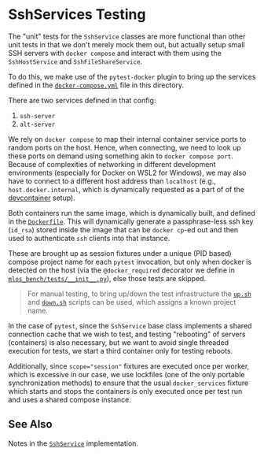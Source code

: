 # SshServices Testing

The "unit" tests for the `SshService` classes are more functional than other unit tests in that we don't merely mock them out, but actually setup small SSH servers with `docker compose` and interact with them using the `SshHostService` and `SshFileShareService`.

To do this, we make use of the `pytest-docker` plugin to bring up the services defined in the [`docker-compose.yml`](./docker-compose.yml) file in this directory.

There are two services defined in that config:

1. `ssh-server`
1. `alt-server`

We rely on `docker compose` to map their internal container service ports to random ports on the host.
Hence, when connecting, we need to look up these ports on demand using something akin to `docker compose port`.
Because of complexities of networking in different development environments (especially for Docker on WSL2 for Windows), we may also have to connect to a different host address than `localhost` (e.g., `host.docker.internal`, which is dynamically requested as a part of of the [devcontainer](../../../../../../.devcontainer/docker-compose.yml) setup).

Both containers run the same image, which is dynamically built, and defined in the [`Dockerfile`](./Dockerfile).
This will dynamically generate a passphrase-less ssh key (`id_rsa`) stored inside the image that can be `docker cp`-ed out and then used to authenticate `ssh` clients into that instance.

These are brought up as session fixtures under a unique (PID based) compose project name for each `pytest` invocation, but only when docker is detected on the host (via the `@docker_required` decorator we define in [`mlos_bench/tests/__init__.py`](../../../__init__.py)), else those tests are skipped.

> For manual testing, to bring up/down the test infrastructure the [`up.sh`](./up.sh) and [`down.sh`](./down.sh) scripts can be used, which assigns a known project name.

In the case of `pytest`, since the `SshService` base class implements a shared connection cache that we wish to test, and testing "rebooting" of servers (containers) is also necessary, but we want to avoid single threaded execution for tests, we start a third container only for testing reboots.

Additionally, since `scope="session"` fixtures are executed once per worker, which is excessive in our case, we use lockfiles (one of the only portable synchronization methods) to ensure that the usual `docker_services` fixture which starts and stops the containers is only executed once per test run and uses a shared compose instance.

## See Also

Notes in the [`SshService`](../../../../services/remote/ssh/ssh_service.py) implementation.
